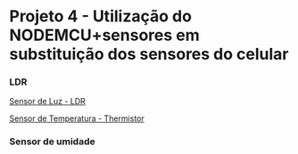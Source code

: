 # Projeto 4 - Utilização do NODEMCU+sensores em substituição dos sensores do celular
### LDR 

[Sensor de Luz - LDR](ldr.md)

[Sensor de Temperatura - Thermistor](thermistor.md)

### Sensor de umidade
